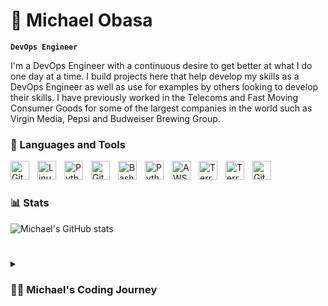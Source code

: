 # 👋 Michael Obasa

**`DevOps Engineer`**

I'm a DevOps Engineer with a continuous desire to get better at what I do one day at a time. I build projects here that help develop my skills as a DevOps Engineer as well as use for examples by others looking to develop their skills. I have previously worked in the Telecoms and Fast Moving Consumer Goods for some of the largest companies in the world such as Virgin Media, Pepsi and Budweiser Brewing Group.

### 🧰 Languages and Tools

<img align="left" alt="Git" width="30px" style="padding-right:10px;" src="https://cdn.jsdelivr.net/gh/devicons/devicon/icons/git/git-original.svg" />
<img align="left" alt="Linux" width="30px" style="padding-right:10px;" src="https://cdn.jsdelivr.net/gh/devicons/devicon/icons/linux/linux-original.svg" />
<img align="left" alt="Python" width="30px" style="padding-right:10px;" src="https://cdn.jsdelivr.net/gh/devicons/devicon/icons/python/python-plain.svg" />
<img align="left" alt="GitHub" width="30px" style="padding-right:10px;" src="https://cdn.jsdelivr.net/gh/devicons/devicon/icons/github/github-original.svg" />
<img align="left" alt="Bash" width="30px" style="padding-right:10px;" src="https://cdn.jsdelivr.net/gh/devicons/devicon/icons/bash/bash-original.svg" />
<img align="left" alt="Python" width="30px" style="padding-right:10px;" src="https://cdn.jsdelivr.net/gh/devicons/devicon/icons/python/python-plain.svg" />
<img align="left" alt="AWS" width="30px" style="padding-right:10px;" src="https://cdn.jsdelivr.net/gh/devicons/devicon/icons/amazonwebservices/amazonwebservices-original.svg" />
<img align="left" alt="Terraform" width="30px" style="padding-right:10px;" src="https://cdn.jsdelivr.net/gh/devicons/devicon/icons/terraform/terraform-original.svg" />
<img align="left" alt="Terraform" width="30px" style="padding-right:10px;" src="https://cdn.jsdelivr.net/gh/devicons/devicon/icons/jira/jira-original-wordmark.svg" />
<img align="left" alt="Git" width="30px" style="padding-right:10px;" src="https://cdn.jsdelivr.net/gh/devicons/devicon/icons/git/git-original.svg" /> 
<br />

#

### 📊 Stats

![Michael's GitHub stats](https://github-readme-stats.vercel.app/api?username=MichaelObasa&show_icons=true&theme=gruvbox)

<!-- ![GitHub Streak](https://streak-stats.demolab.com?user=MichaelObasa&theme=gruvbox&border_radius=4.5) -->

#

<details>
 <summary><h3>👨‍💻 Michael's Coding Journey</h3></summary>
  I started my coding journey as someone who didn't have a traditional Computer Science background but was still hungry to learn all the tools I felt were relevant to solving real-world problems - SQL, Tableau, Python, Linux etc. Having obtained a Bachelors degree in Political Science, I initially began my career working in Private Equity as an Analyst and then in the Fast Moving Consumer Goods Industry looking after Blue-Chip clients such as Amazon and Morrisons as a National Account Manager. However, whilst working there I felt something was missing - I had a desire to develop my programming knowledge, a desire which led me to pursue a career in DevOps Engineering.
</p>
I have since dedicated myself to continually learning key skills and practices that I believe will make me a great DevOps Engineer such as Linux Server Administration, Programming Fundamentals (Python and Bash), Networking Fundamentals, Security Fundamentals, Database Fundamentals (MySQL, PostgreSQL and SQLite), Cloud Fundamentals (IBM Cloud & AWS) aswell as Certification across IBM, AWS, Microsoft and GCP.
</p>
[LinkedIN]: www.linkedin.com/in/michael-obasa
